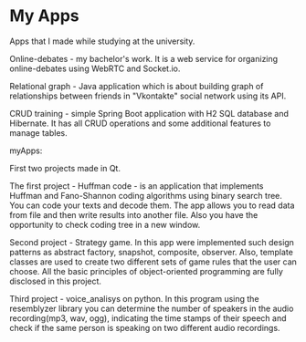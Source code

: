 # My Apps
Apps that I made while studying at the university.

Online-debates - my bachelor's work. It is a web service for organizing online-debates using WebRTC and Socket.io. 

Relational graph - Java application which is about building graph of relationships between friends in "Vkontakte" social network using its API.

CRUD training - simple Spring Boot application with H2 SQL database and Hibernate. It has all CRUD operations and some additional features to manage tables. 

myApps:

First two projects made in Qt.

The first project - Huffman code - is an application that implements Huffman and Fano-Shannon coding algorithms using binary search tree. You can code your texts and decode them. The app allows you to read data from file and then write results into another file. Also you have the opportunity to check coding tree in a new window.

Second project - Strategy game. In this app were implemented such design patterns as abstract factory, snapshot, composite, observer. Also, template classes are used to create two different sets of game rules that the user can choose. All the basic principles of object-oriented programming are fully disclosed in this project. 

Third project - voice_analisys on python. In this program using the resemblyzer library you can determine the number of speakers in the audio recording(mp3, wav, ogg), indicating the time stamps of their speech and check if the same person is speaking on two different audio recordings. 
